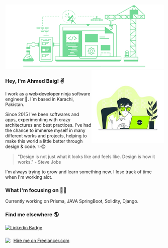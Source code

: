 ![banner](https://github.com/ahmedbaig/ahmedbaig/blob/master/assets/banner.png)
<img align='right' src="https://github.com/ahmedbaig/ahmedbaig/blob/master/assets/coder.jpg" width="230">
### Hey, I'm Ahmed Baig! ✌

I work as a ~~web developer~~ ninja software engineer 💪. I´m based in Karachi, Pakistan.

Since 2015 I've been softwares and apps, experimenting with crazy architectures and best practices. I've had the chance to immerse myself in many different works and projects, helping to make this world a little better through design & code. ✨😍

> "Design is not just what it looks like and feels like. Design is how it works." - Steve Jobs

I'm always trying to grow and learn something new. I lose track of time when I'm working alot.

### What I'm focusing on 👨‍💻

Currently working on Prisma, JAVA SpringBoot, Solidity, Django.<br />

### Find me elsewhere 🌎


[![Linkedin Badge](https://img.shields.io/badge/-LinkedIn-blue?style=flat-square&logo=Linkedin&logoColor=white&link=https://www.linkedin.com/in/ahmedbaig1/)](https://www.linkedin.com/in/muAhmedBaig/) 

<div>
    <img src="https://www.freelancer.com/static/css/images/landingpage/hireme-widget-builder/fl-bird-icon.png" style="clear:left;float:left;margin: 10px 0;">
    <a href="https://www.freelancer.com/affiliates/email/9094453/" style="display: block;text-decoration: underline;margin: 10px 0 10px 10px;vertical-align: middle;height: 21px;float: left">Hire me on Freelancer.com</a>
    <img src="//t.flnwdgt.com/1px.gif?username=ahmedbaig97&amp;en=externalHireme&amp;method=img&amp;label=hiremeEmailImpression&amp;ip=202.47.36.32&amp;type=emailSignature" alt="" style="float:left;">
</div>
